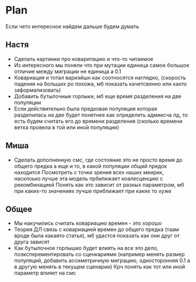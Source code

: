 # Plan
Если чето интересное найдем дальше будем думать

Настя
---
- Сделать картинки про коваритацию и что-то читаемое
- Из интересного мы поняли что при мутации единица самое большое отличие между миграции не единица а 0.1 
- Ковариация и тотал вариэйшн как соотносятся наглядно, (скорость падения на больших ро похожа, мб показать качетсвенно или както заформализовать)
- Добавить бутылочные горлыки, мб еще время разделения на две популяции
- Если действительно была предковая популяция которая разделилась на две будет понятнее как определить адмиксча лд, то есть будем считать его до времени разделения (сколько времени ветка провела в той или иной популяции)

Миша
---

- Сделать дополненную смс, где состояние это не просто время до общего предка а еще и то, в какой популяции общий предок находится
Посмотреть с точки зрения всех наших меирик, насклоько лучше эта модель прбилижает коалесценцию с рекомбинацией 
Понять как это зависит от разных параметром, мб при каких-то значениях лучше приближает при каких то хуже

Общее
---
- Мы накучились считать ковариацию времен - это хорошо
- Теория ДЛ связь с ковариацией времен до общего предка  (таам вроде была какаято статья), мб удастся показать как они друг от друга зависят
- Как бутылочное горлышко будет влиять на все это дело, поэксперементировать со сценкариями (например менять размер популяций, добавить ассиметричную миграцию, односторонняя 0.1 а в другую менять в текущем сценарии) Крч понять как тот или иной параметр влияет на смс
